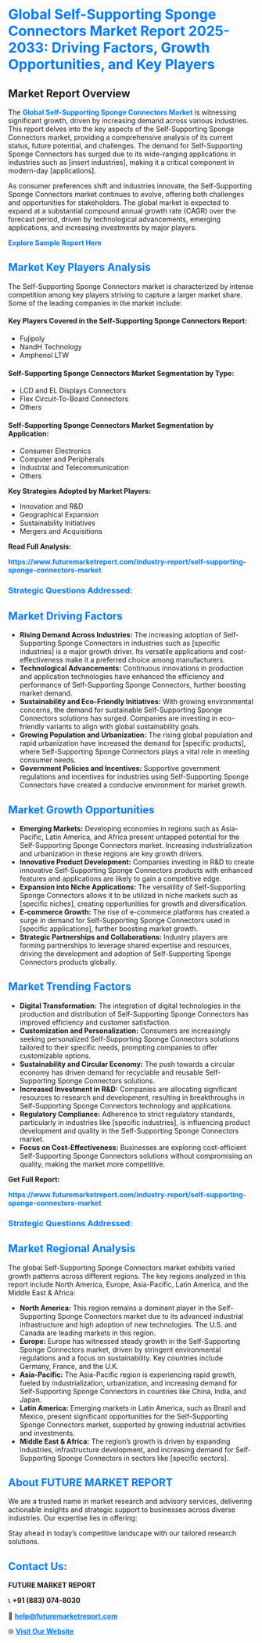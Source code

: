 <h1 style="color: #007BFF;">Global Self-Supporting Sponge Connectors Market Report 2025-2033: Driving Factors, Growth Opportunities, and Key Players</h1>

<section id="overview">
<h2>Market Report Overview</h2>
<p>The <a href="https://www.futuremarketreport.com/industry-report/self-supporting-sponge-connectors-market" style="color: #007BFF; text-decoration: none;"><strong>Global Self-Supporting Sponge Connectors Market</strong></a> is witnessing significant growth, driven by increasing demand across various industries. This report delves into the key aspects of the Self-Supporting Sponge Connectors market, providing a comprehensive analysis of its current status, future potential, and challenges. The demand for Self-Supporting Sponge Connectors has surged due to its wide-ranging applications in industries such as [insert industries], making it a critical component in modern-day [applications].</p>
<p>As consumer preferences shift and industries innovate, the Self-Supporting Sponge Connectors market continues to evolve, offering both challenges and opportunities for stakeholders. The global market is expected to expand at a substantial compound annual growth rate (CAGR) over the forecast period, driven by technological advancements, emerging applications, and increasing investments by major players.</p>
</section>

<section id="overview">
<p><a href="https://www.futuremarketreport.com/request-sample/reportId=75830" style="color: #007BFF; text-decoration: none;"><strong>Explore Sample Report Here</strong></a></p>
</section>

<section id="key-players">
<h2 style="color: #007BFF;">Market Key Players Analysis</h2>
<p>The Self-Supporting Sponge Connectors market is characterized by intense competition among key players striving to capture a larger market share. Some of the leading companies in the market include:</p>
<h4>Key Players Covered in the Self-Supporting Sponge Connectors Report:</h4>
<ul><li>Fujipoly</li><li>NandH Technology</li><li>Amphenol LTW</li></ul>
<h4>Self-Supporting Sponge Connectors Market Segmentation by Type:</h4>
<ul><li>LCD and EL Displays Connectors</li><li>Flex Circuit-To-Board Connectors</li><li>Others</li></ul>

<h4>Self-Supporting Sponge Connectors Market Segmentation by Application:</h4>
<ul><li>Consumer Electronics</li><li>Computer and Peripherals</li><li>Industrial and Telecommunication</li><li>Others</li></ul>
<p><strong>Key Strategies Adopted by Market Players:</strong></p>
<ul>
<li>Innovation and R&D</li>
<li>Geographical Expansion</li>
<li>Sustainability Initiatives</li>
<li>Mergers and Acquisitions</li>
</ul>
</section>

<section>
<p><strong>Read Full Analysis: </strong></p><a href="https://www.futuremarketreport.com/industry-report/self-supporting-sponge-connectors-market" style="color: #007BFF; text-decoration: none;"><strong>https://www.futuremarketreport.com/industry-report/self-supporting-sponge-connectors-market</strong></a>
<h3 style="color: #007BFF;">Strategic Questions Addressed:</h3>
</section>

<section id="driving-factors">
<h2 style="color: #007BFF;">Market Driving Factors</h2>
<ul>
<li><strong>Rising Demand Across Industries:</strong> The increasing adoption of Self-Supporting Sponge Connectors in industries such as [specific industries] is a major growth driver. Its versatile applications and cost-effectiveness make it a preferred choice among manufacturers.</li>
<li><strong>Technological Advancements:</strong> Continuous innovations in production and application technologies have enhanced the efficiency and performance of Self-Supporting Sponge Connectors, further boosting market demand.</li>
<li><strong>Sustainability and Eco-Friendly Initiatives:</strong> With growing environmental concerns, the demand for sustainable Self-Supporting Sponge Connectors solutions has surged. Companies are investing in eco-friendly variants to align with global sustainability goals.</li>
<li><strong>Growing Population and Urbanization:</strong> The rising global population and rapid urbanization have increased the demand for [specific products], where Self-Supporting Sponge Connectors plays a vital role in meeting consumer needs.</li>
<li><strong>Government Policies and Incentives:</strong> Supportive government regulations and incentives for industries using Self-Supporting Sponge Connectors have created a conducive environment for market growth.</li>
</ul>
</section>

<section id="growth-opportunities">
<h2 style="color: #007BFF;">Market Growth Opportunities</h2>
<ul>
<li><strong>Emerging Markets:</strong> Developing economies in regions such as Asia-Pacific, Latin America, and Africa present untapped potential for the Self-Supporting Sponge Connectors market. Increasing industrialization and urbanization in these regions are key growth drivers.</li>
<li><strong>Innovative Product Development:</strong> Companies investing in R&D to create innovative Self-Supporting Sponge Connectors products with enhanced features and applications are likely to gain a competitive edge.</li>
<li><strong>Expansion into Niche Applications:</strong> The versatility of Self-Supporting Sponge Connectors allows it to be utilized in niche markets such as [specific niches], creating opportunities for growth and diversification.</li>
<li><strong>E-commerce Growth:</strong> The rise of e-commerce platforms has created a surge in demand for Self-Supporting Sponge Connectors used in [specific applications], further boosting market growth.</li>
<li><strong>Strategic Partnerships and Collaborations:</strong> Industry players are forming partnerships to leverage shared expertise and resources, driving the development and adoption of Self-Supporting Sponge Connectors products globally.</li>
</ul>
</section>

<section id="trending-factors">
<h2 style="color: #007BFF;">Market Trending Factors</h2>
<ul>
<li><strong>Digital Transformation:</strong> The integration of digital technologies in the production and distribution of Self-Supporting Sponge Connectors has improved efficiency and customer satisfaction.</li>
<li><strong>Customization and Personalization:</strong> Consumers are increasingly seeking personalized Self-Supporting Sponge Connectors solutions tailored to their specific needs, prompting companies to offer customizable options.</li>
<li><strong>Sustainability and Circular Economy:</strong> The push towards a circular economy has driven demand for recyclable and reusable Self-Supporting Sponge Connectors solutions.</li>
<li><strong>Increased Investment in R&D:</strong> Companies are allocating significant resources to research and development, resulting in breakthroughs in Self-Supporting Sponge Connectors technology and applications.</li>
<li><strong>Regulatory Compliance:</strong> Adherence to strict regulatory standards, particularly in industries like [specific industries], is influencing product development and quality in the Self-Supporting Sponge Connectors market.</li>
<li><strong>Focus on Cost-Effectiveness:</strong> Businesses are exploring cost-efficient Self-Supporting Sponge Connectors solutions without compromising on quality, making the market more competitive.</li>
</ul>
</section>

<section>
<p><strong>Get Full Report: </strong></p><a href="https://www.futuremarketreport.com/industry-report/self-supporting-sponge-connectors-market" style="color: #007BFF; text-decoration: none;"><strong>https://www.futuremarketreport.com/industry-report/self-supporting-sponge-connectors-market</strong></a>
<h3 style="color: #007BFF;">Strategic Questions Addressed:</h3>
</section>


<section id="regional-analysis">
<h2 style="color: #007BFF;">Market Regional Analysis</h2>
<p>The global Self-Supporting Sponge Connectors market exhibits varied growth patterns across different regions. The key regions analyzed in this report include North America, Europe, Asia-Pacific, Latin America, and the Middle East & Africa:</p>
<ul>
<li><strong>North America:</strong> This region remains a dominant player in the Self-Supporting Sponge Connectors market due to its advanced industrial infrastructure and high adoption of new technologies. The U.S. and Canada are leading markets in this region.</li>
<li><strong>Europe:</strong> Europe has witnessed steady growth in the Self-Supporting Sponge Connectors market, driven by stringent environmental regulations and a focus on sustainability. Key countries include Germany, France, and the U.K.</li>
<li><strong>Asia-Pacific:</strong> The Asia-Pacific region is experiencing rapid growth, fueled by industrialization, urbanization, and increasing demand for Self-Supporting Sponge Connectors in countries like China, India, and Japan.</li>
<li><strong>Latin America:</strong> Emerging markets in Latin America, such as Brazil and Mexico, present significant opportunities for the Self-Supporting Sponge Connectors market, supported by growing industrial activities and investments.</li>
<li><strong>Middle East & Africa:</strong> The region’s growth is driven by expanding industries, infrastructure development, and increasing demand for Self-Supporting Sponge Connectors in sectors like [specific sectors].</li>
</ul>
</section>

<footer>
<h2 style="color: #007BFF;">About FUTURE MARKET REPORT</h2>
<p>We are a trusted name in market research and advisory services, delivering actionable insights and strategic support to businesses across diverse industries. Our expertise lies in offering:</p>

<p>Stay ahead in today’s competitive landscape with our tailored research solutions.</p>

<h2 style="color: #007BFF;">Contact Us:</h2>
<p><strong>FUTURE MARKET REPORT</strong></p>
<p>📞 <strong>+91 (883) 074-8030</strong></p>
<p>📧 <strong><a href="mailto:help@futuremarketreport.com" style="color: #007BFF;">help@futuremarketreport.com</a></strong></p>
<p>🌐 <strong><a href="https://www.futuremarketreport.com/" style="color: #007BFF;">Visit Our Website</a></strong></p>
</footer>